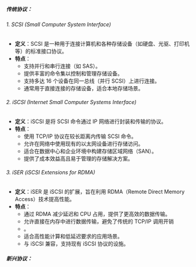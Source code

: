 ##### 传统协议：

###### 1. SCSI (Small Computer System Interface)

- **定义**：SCSI 是一种用于连接计算机和各种存储设备（如硬盘、光驱、打印机等）的标准接口协议。
- **特点**：
    - 支持并行和串行连接（如 SAS）。
    - 提供丰富的命令集以控制和管理存储设备。
    - 支持多达 16 个设备在同一总线（并行 SCSI）上进行连接。
    - 通常用于直接连接的存储设备，适合本地存储场景。

###### 2. iSCSI (Internet Small Computer Systems Interface)

- **定义**：iSCSI 是将 SCSI 命令通过 IP 网络进行封装和传输的协议。
- **特点**：
    - 使用 TCP/IP 协议在较长距离内传输 SCSI 命令。
    - 允许在网络中使用现有的以太网设备进行存储访问。
    - 适合在数据中心和企业环境中构建存储区域网络（SAN）。
    - 提供了成本效益高且易于管理的存储解决方案。

###### 3. iSER (iSCSI Extensions for RDMA)

- **定义**：iSER 是 iSCSI 的扩展，旨在利用 RDMA（Remote Direct Memory Access）技术提高性能。
- **特点**：
    - 通过 RDMA 减少延迟和 CPU 占用，提供了更高效的数据传输。
    - 允许直接在内存中进行数据传输，避免了传统的 TCP/IP 调用开销
    - 。
    - 适合高性能计算和低延迟要求的应用场景。
    - 与 iSCSI 兼容，支持现有 iSCSI 协议的设施。


##### 新兴协议：
